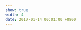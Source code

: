 ```yaml
---
show: true
width: 4
date: 2017-01-14 00:01:00 +0800
---
```

<!--
<div class="p-4 text-center">
$a^2 + b^2 = c^2$
</div>
-->

